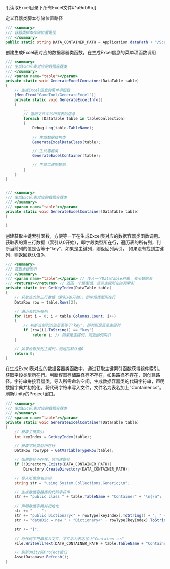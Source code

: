 ![[读取Excel目录下所有Excel文件#^a9db9b]]

定义容器类脚本存储位置路径
```cs
/// <summary>
/// 容器类脚本存储位置路径
/// </summary>
public static string DATA_CONTAINER_PATH = Application.dataPath + "/Scripts/ExcelData/Container/";
```

创建生成Excel表对应的数据容器类函数，在生成Excel信息的菜单项函数调用
```cs
/// <summary>
/// 生成Excel表对应的数据容器类
/// </summary>
/// <param name="table"></param>
private static void GenerateExcelContainer(DataTable table)
{
    // 生成Excel信息的菜单项函数
    [MenuItem("GameTool/GenerateExcel")]
    private static void GenerateExcelInfo()
    {
        ...
        // 遍历文件中的所有表的信息
        foreach (DataTable table in tableConllection)
        {
            Debug.Log(table.TableName);

            // 生成数据结构类
            GenerateExcelDataClass(table);

            // 生成容器类
            GenerateExcelContainer(table);

            // 生成二进制数据
        }
    }
}


/// <summary>
/// 生成Excel表对应的数据容器类
/// </summary>
/// <param name="table"></param>
private static void GenerateExcelContainer(DataTable table)
{

}
```

创建获取主键索引函数，方便等一下在生成Excel表对应的数据容器类函数调用。获取表的第三行数据（索引从0开始），即字段类型所在行，遍历表的所有列，判断当前列的值是否等于”key”，如果是主键列，则返回列索引， 如果没有找到主键列，则返回默认值0。
```cs
/// <summary>
/// 获取主键索引
/// </summary>
/// <param name="table"></param> // 传入一个DataTable对象，表示数据表
/// <returns></returns> // 返回一个整型值，表示主键所在的列索引
private static int GetKeyIndex(DataTable table)
{
    // 获取表的第三行数据（索引从0开始），即字段类型所在行
    DataRow row = table.Rows[2];

    // 遍历表的所有列
    for (int i = 0; i < table.Columns.Count; i++)
    {
        // 判断当前列的值是否等于"key"，即判断是否是主键列
        if (row[i].ToString() == "key")
            return i; // 如果是主键列，则返回列索引
    }

    // 如果没有找到主键列，则返回默认值0
    return 0;
}
```

在生成Excel表对应的数据容器类函数中，通过获取主键索引函数获得组件索引。 获取字段类型所在行。判断容器存储路径存不存在，如果路径不存在，则创建路径。字符串拼接容器类，导入所需命名空间，生成数据容器类的代码字符串，声明数据字典并初始化。将代码字符串写入文件，文件名为表名加上”Container.cs”。刷新Unity的Project窗口。
```cs
/// <summary>
/// 生成Excel表对应的数据容器类
/// </summary>
/// <param name="table"></param>
private static void GenerateExcelContainer(DataTable table)
{
    // 获取主键索引
    int keyIndex = GetKeyIndex(table);

    // 获取字段类型所在行
    DataRow rowType = GetVariableTypeRow(table);

    // 如果路径不存在，则创建路径
    if (!Directory.Exists(DATA_CONTAINER_PATH))
        Directory.CreateDirectory(DATA_CONTAINER_PATH);

    // 导入所需命名空间
    string str = "using System.Collections.Generic;\n";

    // 生成数据容器类的代码字符串
    str += "public class " + table.TableName + "Container" + "\n{\n";

    // 声明数据字典并初始化
    str += "    ";
    str += "public Dictionary<" + rowType[keyIndex].ToString() + ", " + table.TableName + ">";
    str += "dataDic = new " + "Dictionary<" + rowType[keyIndex].ToString() + ", " + table.TableName + ">();\n";

    str += "}";

    // 将代码字符串写入文件，文件名为表名加上"Container.cs"
    File.WriteAllText(DATA_CONTAINER_PATH + table.TableName + "Container.cs", str);

    // 刷新Unity的Project窗口
    AssetDatabase.Refresh();
}
```